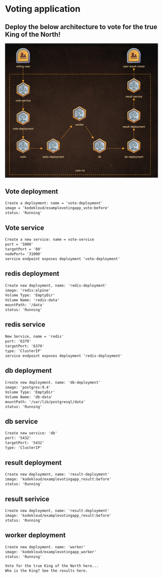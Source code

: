 # Voting application

## Deploy the below architecture to vote for the true King of the North!

![Architecture](Architecture.png)
## Vote deployment

```
Create a deployment: name = 'vote-deployment'
image = 'kodekloud/examplevotingapp_vote:before'
status: 'Running'
```

## Vote service
```
Create a new service: name = vote-service
port = '5000'
targetPort = '80'
nodePort= '31000'
service endpoint exposes deployment 'vote-deployment'
```

## redis deployment

```
Create new deployment, name: 'redis-deployment'
image: 'redis:alpine'
Volume Type: 'EmptyDir'
Volume Name: 'redis-data'
mountPath: '/data'
status: 'Running'
```
## redis service

```
New Service, name = 'redis'
port: '6379'
targetPort: '6379'
type: 'ClusterIP'
service endpoint exposes deployment 'redis-deployment'
```

## db deployment
```
Create new deployment. name: 'db-deployment'
image: 'postgres:9.4'
Volume Type: 'EmptyDir'
Volume Name: 'db-data'
mountPath: '/var/lib/postgresql/data'
status: 'Running'
```

## db service
```
Create new service: 'db'
port: '5432'
targetPort: '5432'
type: 'ClusterIP'
```

## result deployment
```
Create new deployment, name: 'result-deployment'
image: 'kodekloud/examplevotingapp_result:before'
status: 'Running'
```

## result serivice

```
Create new deployment, name: 'result-deployment'
image: 'kodekloud/examplevotingapp_result:before'
status: 'Running'
```

## worker deployment

```
Create new deployment. name: 'worker'
image: 'kodekloud/examplevotingapp_worker'
status: 'Running'
```

```
Vote for the true King of the North here...
Who is the King? See the results here.
```

